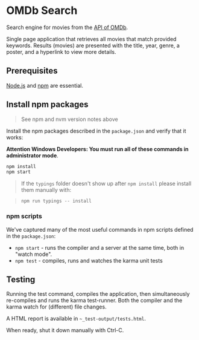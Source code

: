 # OMDb Search

Search engine for movies from the [API of OMDb](http://www.omdbapi.com/).

Single page application that retrieves all movies that match provided keywords.
Results (movies) are presented with the title, year, genre, a poster, and a hyperlink to view more details.

## Prerequisites

[Node.js](https://docs.npmjs.com/getting-started/installing-node) and [npm](https://docs.npmjs.com/getting-started/installing-node) are essential.
    
## Install npm packages

> See npm and nvm version notes above

Install the npm packages described in the `package.json` and verify that it works:

**Attention Windows Developers:  You must run all of these commands in administrator mode**.

```bash
npm install
npm start
```

> If the `typings` folder doesn't show up after `npm install` please install them manually with:

> `npm run typings -- install`

### npm scripts

We've captured many of the most useful commands in npm scripts defined in the `package.json`:

* `npm start` - runs the compiler and a server at the same time, both in "watch mode".
* `npm test` - compiles, runs and watches the karma unit tests

## Testing

Running the test command, compiles the application, then simultaneously re-compiles and runs the karma test-runner.
Both the compiler and the karma watch for (different) file changes.

A HTML report is available  in `~_test-output/tests.html`.

When ready, shut it down manually with Ctrl-C.
